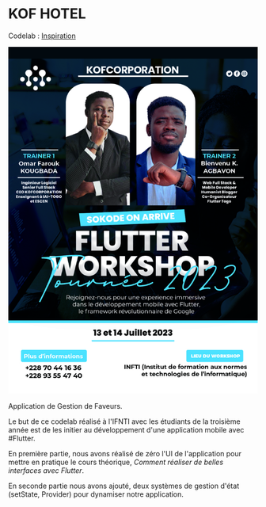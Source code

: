# KOF HOTEL

Codelab : [Inspiration](https://dribbble.com/shots/21773378-Athouse-Real-Estate-mobile-App)

![Affiche Promotionnel](workshop/promotional_visual.jpg)

Application de Gestion de Faveurs.

Le but de ce codelab réalisé à l'IFNTI avec les étudiants de la troisième année est de les initier au développement d'une application mobile avec #Flutter.

En première partie, nous avons réalisé de zéro l'UI de l'application pour mettre en pratique le cours théorique, _Comment réaliser de belles interfaces avec Flutter_.

En seconde partie nous avons ajouté, deux systèmes de gestion d'état (setState, Provider) pour dynamiser notre application.
